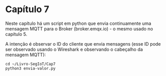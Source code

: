 # Capítulo 7

Neste capítulo há um script em python que envia continuamente uma mensagem MQTT para o Broker (broker.emqx.io) - o mesmo usado no capítulo 5.

A intenção é observar o ID do cliente que envia mensagens (esse ID pode ser observado usando o Wireshark e observando o cabeçalho da mensagem MQTT):
```
cd ~/Livro-SegIoT/Cap7
python3 envia-valor.py
```
